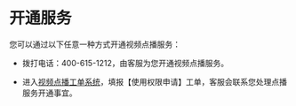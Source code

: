 # 开通服务

您可以通过以下任意一种方式开通视频点播服务：

-   拨打电话：400-615-1212，由客服为您开通视频点播服务。

-   进入[视频点播工单系统](https://ticket.jdcloud.com/myorder/form?cateId=352&questionId=353)，填报【使用权限申请】工单，客服会联系您处理点播服务开通事宜。

